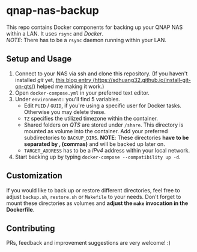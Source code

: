 # qnap-nas-backup
This repo contains Docker components for backing up your QNAP NAS within a LAN.
It uses `rsync` and *Docker*.  
*NOTE*: There has to be a `rsync` daemon running within your LAN.

## Setup and Usage
1. Connect to your NAS via ssh and clone this repository. (If you haven't 
installed *git* yet, 
[this blog entry (https://sdhuang32.github.io/install-git-on-qts/)](https://sdhuang32.github.io/install-git-on-qts/) 
helped me making it work.)
1. Open `docker-compose.yml` in your preferred text editor.
1. Under `environment:` you'll find 5 variables.
    * Edit `PUID` / `GUID`, if you're using a specific user for Docker tasks.
    Otherwise you may delete these.
    * `TZ` specifies the utilized timezone within the container.
    * Shared folders on *QTS* are stored under `/share`. This directory is 
    mounted as volume into the container. Add your preferred subdirectories 
    to `BACKUP_DIRS`. **NOTE**: These directories **have to be separated by 
    , (commas)** and will be backed up later on.
    * `TARGET_ADDRESS` has to be a *IPv4* address within your local network.
1. Start backing up by typing `docker-compose --compatibility up -d`.

## Customization
If you would like to back up or restore different directories, feel free to adjust 
`backup.sh`, `restore.sh` or `Makefile` to your needs. Don't forget to mount 
these directories as volumes and **adjust the `make` invocation in the Dockerfile**.

## Contributing
PRs, feedback and improvement suggestions are very welcome! :)
